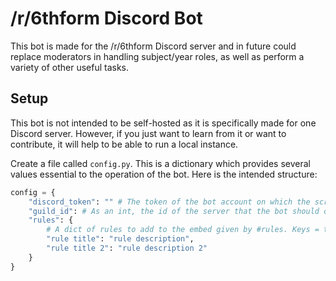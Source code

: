 # /r/6thform Discord Bot

This bot is made for the /r/6thform Discord server and in future could replace moderators in handling subject/year roles, as well as perform a variety of other useful tasks.

## Setup
This bot is not intended to be self-hosted as it is specifically made for one Discord server. However, if you just want to learn from it or want to contribute, it will help to be able to run a local instance.

Create a file called `config.py`. This is a dictionary which provides several values essential to the operation of the bot. Here is the intended structure:
```python 
config = {
    "discord_token": "" # The token of the bot account on which the script will run.
    "guild_id": # As an int, the id of the server that the bot should operate on.
    "rules": {
        # A dict of rules to add to the embed given by #rules. Keys = titles, values = ..values
        "rule title": "rule description",
        "rule title 2": "rule description 2"
    }
}
```